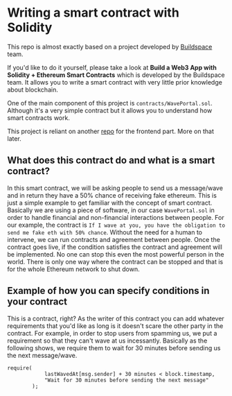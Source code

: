 # Writing a smart contract with Solidity

This repo is almost exactly based on a project developed by [Buildspace](https://buildspace.so/) team. 

If you'd like to do it yourself, please take a look at <b>Build a Web3 App with Solidity + Ethereum Smart Contracts</b> which is developed by the Buildspace team. It allows you to write a smart contract with very little prior knowledge about blockchain.

One of the main component of this project is `contracts/WavePortal.sol`. Although it's a very simple contract but it allows you to understand how smart contracts work.

This project is reliant on another [repo](https://github.com/ROZBEH/front-end-eth-smart-contract) for the frontend part. More on that later.

## What does this contract do and what is a smart contract?

In this smart contract, we will be asking people to send us a message/wave and in return they have a 50% chance of receiving fake ethereum. This is just a simple example to get familiar with the concept of smart contract. Basically we are using a piece of software, in our case `WavePortal.sol` in order to handle financial and non-financial interactions between people. For our example, the contract is `If I wave at you, you have the obligation to send me fake eth with 50% chance`. Without the need for a human to intervene, we can run contracts and agreement between people. Once the contract goes live, if the condition satisfies the contract and agreement will be implemented. No one can stop this even the most powerful person in the world. There is only one way where the contract can be stopped and that is for the whole Ethereum network to shut down. 

## Example of how you can specify conditions in your contract

This is a contract, right? As the writer of this contract you can add whatever requirements that you'd like as long is it doesn't scare the other party in the contract. For example, in order to stop users from spamming us, we put a requirement so that they can't wave at us incessantly. Basically as the following shows, we require them to wait for 30 minutes before sending us the next message/wave.

```
require(
            lastWavedAt[msg.sender] + 30 minutes < block.timestamp,
            "Wait for 30 minutes before sending the next message"
        );
```
